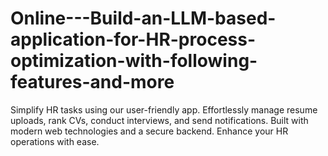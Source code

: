 # Online---Build-an-LLM-based-application-for-HR-process-optimization-with-following-features-and-more
Simplify HR tasks using our user-friendly app. Effortlessly manage resume uploads, rank CVs, conduct interviews, and send notifications. Built with modern web technologies and a secure backend. Enhance your HR operations with ease.
